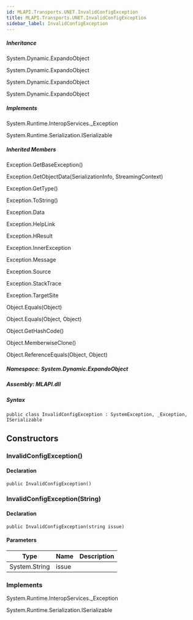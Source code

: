 ```yaml
---  
id: MLAPI.Transports.UNET.InvalidConfigException  
title: MLAPI.Transports.UNET.InvalidConfigException
sidebar_label: InvalidConfigException
---
```


<div class="markdown level0 summary">

</div>

<div class="markdown level0 conceptual">

</div>

<div class="inheritance">

##### Inheritance

<div class="level0">

System.Dynamic.ExpandoObject

</div>

<div class="level1">

System.Dynamic.ExpandoObject

</div>

<div class="level2">

System.Dynamic.ExpandoObject

</div>

<div class="level3">

System.Dynamic.ExpandoObject

</div>

</div>

<div classs="implements">

##### Implements

<div>

System.Runtime.InteropServices.\_Exception

</div>

<div>

System.Runtime.Serialization.ISerializable

</div>

</div>

<div class="inheritedMembers">

##### Inherited Members

<div>

Exception.GetBaseException()

</div>

<div>

Exception.GetObjectData(SerializationInfo, StreamingContext)

</div>

<div>

Exception.GetType()

</div>

<div>

Exception.ToString()

</div>

<div>

Exception.Data

</div>

<div>

Exception.HelpLink

</div>

<div>

Exception.HResult

</div>

<div>

Exception.InnerException

</div>

<div>

Exception.Message

</div>

<div>

Exception.Source

</div>

<div>

Exception.StackTrace

</div>

<div>

Exception.TargetSite

</div>

<div>

Object.Equals(Object)

</div>

<div>

Object.Equals(Object, Object)

</div>

<div>

Object.GetHashCode()

</div>

<div>

Object.MemberwiseClone()

</div>

<div>

Object.ReferenceEquals(Object, Object)

</div>

</div>

##### **Namespace**: System.Dynamic.ExpandoObject

##### **Assembly**: MLAPI.dll

##### Syntax

    public class InvalidConfigException : SystemException, _Exception, ISerializable

## Constructors 

### InvalidConfigException()

<div class="markdown level1 summary">

</div>

<div class="markdown level1 conceptual">

</div>

#### Declaration

    public InvalidConfigException()

### InvalidConfigException(String)

<div class="markdown level1 summary">

</div>

<div class="markdown level1 conceptual">

</div>

#### Declaration

    public InvalidConfigException(string issue)

#### Parameters

| Type          | Name  | Description |
|---------------|-------|-------------|
| System.String | issue |             |

### Implements

<div>

System.Runtime.InteropServices.\_Exception

</div>

<div>

System.Runtime.Serialization.ISerializable

</div>
